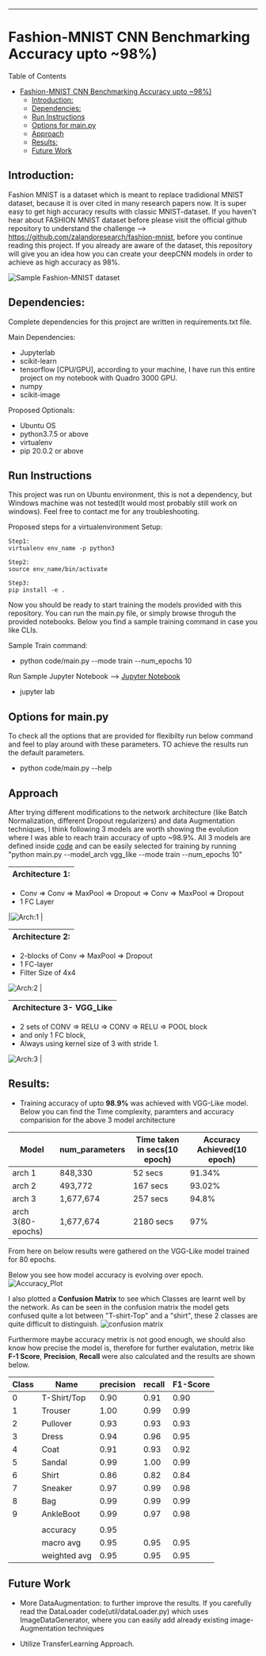 ***

# Fashion-MNIST CNN Benchmarking Accuracy upto ~98%)

<summary>Table of Contents</summary>

- [Fashion-MNIST CNN Benchmarking Accuracy upto ~98%)](#fashion-mnist-cnn-benchmarking-accuracy-upto-98)
  - [Introduction:](#introduction)
  - [Dependencies:](#dependencies)
  - [Run Instructions](#run-instructions)
  - [Options for main.py](#options-for-mainpy)
  - [Approach](#approach)
  - [Results:](#results)
  - [Future Work](#future-work)


## Introduction:

Fashion MNIST is a dataset which is meant to replace tradidional MNIST dataset, because it is over cited in many research papers now. It is super easy to get high accuracy results with classic MNIST-dataset. If you haven't hear about FASHION MNIST dataset before please visit the official github repository to understand the challenge --> https://github.com/zalandoresearch/fashion-mnist, before you continue reading this project. If you already are aware of the dataset, this repository will give you an idea how you can create your deepCNN models in order to achieve as high accuracy as 98%.

![Sample Fashion-MNIST dataset](screenshots/fashion-mnist-sprite.png)

## Dependencies:

Complete dependencies for this project are written in requirements.txt file.

Main Dependencies:
- Jupyterlab
- scikit-learn
- tensorflow [CPU/GPU], according to your machine, I have run this entire project on my notebook with Quadro 3000 GPU.
- numpy
- scikit-image

Proposed Optionals:
- Ubuntu OS
- python3.7.5 or above
- virtualenv
- pip 20.0.2 or above

## Run Instructions

This project was run on Ubuntu environment, this is not a dependency, but Windows machine was not tested(It would most probably still work on windows). Feel free to contact me for any troubleshooting.

Proposed steps for a virtualenvironment Setup:

```shell
Step1:
virtualenv env_name -p python3 

Step2:
source env_name/bin/activate

Step3:
pip install -e .
```

Now you should be ready to start training the models provided with this repository. You can run the main.py file, or simply browse throguh the provided notebooks. Below you find a sample training command in case you like CLIs.

Sample Train command:
	
- python code/main.py --mode train --num_epochs 10

Run Sample Jupyter Notebook --> [Jupyter Notebook](./notebooks/classification_main-VGG_Like.ipynb)
- jupyter lab 


## Options for main.py
To check all the options that are provided for flexibilty run below command and feel to play around with these parameters. TO achieve the results run the default parameters.

-	python code/main.py --help


## Approach

After trying different modifications to the network architecture (like Batch Normalization, different Dropout regularizers) and data Augmentation techniques, I think following 3 models are worth showing the evolution where I was able to reach train accuracy of upto ~98.9%. All 3 models are defined inside [code](./code/util/model.py) and can be easily selected for training by running "python main.py --model_arch vgg_like --mode train --num_epochs 10"

| Architecture 1: 
---------------|
- Conv => Conv => MaxPool => Dropout => Conv => MaxPool => Dropout
- 1 FC Layer

|![Arch:1](./screenshots/Model_V1.png) |
 
 | Architecture 2:
 -----------------|
 - 2-blocks of Conv => MaxPool => Dropout 
 - 1 FC-layer
 - Filter Size of 4x4
 
 ![Arch:2](./screenshots/custom_Model.png) |

 |Architecture 3- VGG_Like
 -----------------|
 
 - 2 sets of CONV => RELU => CONV => RELU => POOL block 
 - and only 1 FC block, 
 - Always using kernel size of 3 with stride 1.
  
  ![Arch:3](./screenshots/VGG_Like-model.png) |




## Results:
- Training accuracy of upto <b>98.9%</b> was achieved with VGG-Like model. Below you can find the Time complexity, paramters and accuracy comparision for the above 3 model architecture

| Model | num_parameters | Time taken in secs(10 epoch) | Accuracy Achieved(10 epoch) |
|---------------|-----------------|-----------------|-----------------|
|arch 1 |  848,330 | 52 secs | 91.34% |
|arch 2 |  493,772 | 167 secs | 93.02% |
|arch 3 |  1,677,674 | 257 secs | 94.8% |
|arch 3(80-epochs) |  1,677,674 | 2180 secs | 97% |

From here on below results were gathered on the VGG-Like model trained for 80 epochs.

Below you see how model accuracy is evolving over epoch.
![Accuracy_Plot](./screenshots/VGG_model-accuracyPlot.png)

I also plotted a <b>Confusion Matrix</b> to see which Classes are learnt well by the network. As can be seen in the confusion matrix the model gets confused quite a lot between "T-shirt-Top" and a "shirt", these 2 classes are quite difficult to distinguish.
![confusion matrix](./screenshots/Confusion-Matrix.png)


Furthermore maybe accuracy metrix is not good enough, we should also know how precise the model is, therefore for further evalutation, metrix like <b>F-1 Score</b>, <b>Precision</b>, <b>Recall</b> were also calculated and the results are shown below.


| Class | Name | precision | recall | F1-Score |
|-------|------|-----------|--------|----------|
| 0  | T-Shirt/Top  | 0.90|    0.91|      0.90|
| 1  | Trouser      | 1.00|    0.99|      0.99|
| 2  | Pullover     | 0.93|    0.93|      0.93|
| 3  | Dress        | 0.94|    0.96|      0.95|
| 4  | Coat         | 0.91|    0.93|      0.92|
| 5  | Sandal       | 0.99|    1.00|      0.99|
| 6  | Shirt        | 0.86|    0.82|      0.84|
| 7  | Sneaker      | 0.97|    0.99|      0.98|
| 8  | Bag          | 0.99|    0.99|      0.99|
| 9  | AnkleBoot    | 0.99|    0.97|      0.98|
||
||accuracy|  0.95|
||macro avg|       0.95      |0.95|      0.95|  
||weighted avg|       0.95      |0.95|      0.95|


## Future Work

- More DataAugmentation: to further improve the results. If you carefully read the DataLoader code(util/dataLoader.py) which uses  ImageDataGenerator, where you can easily add already existing image-Augmentation techniques

- Utilize TransferLearning Approach.